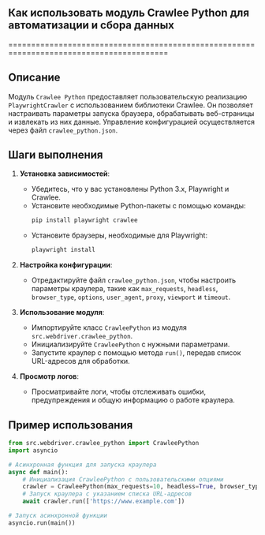 ## Как использовать модуль Crawlee Python для автоматизации и сбора данных
=========================================================================================

Описание
-------------------------
Модуль `Crawlee Python` предоставляет пользовательскую реализацию `PlaywrightCrawler` с использованием библиотеки Crawlee. Он позволяет настраивать параметры запуска браузера, обрабатывать веб-страницы и извлекать из них данные. Управление конфигурацией осуществляется через файл `crawlee_python.json`.

Шаги выполнения
-------------------------
1. **Установка зависимостей**:
   - Убедитесь, что у вас установлены Python 3.x, Playwright и Crawlee.
   - Установите необходимые Python-пакеты с помощью команды:
     ```bash
     pip install playwright crawlee
     ```
   - Установите браузеры, необходимые для Playwright:
     ```bash
     playwright install
     ```

2. **Настройка конфигурации**:
   - Отредактируйте файл `crawlee_python.json`, чтобы настроить параметры краулера, такие как `max_requests`, `headless`, `browser_type`, `options`, `user_agent`, `proxy`, `viewport` и `timeout`.

3. **Использование модуля**:
   - Импортируйте класс `CrawleePython` из модуля `src.webdriver.crawlee_python`.
   - Инициализируйте `CrawleePython` с нужными параметрами.
   - Запустите краулер с помощью метода `run()`, передав список URL-адресов для обработки.

4. **Просмотр логов**:
   - Просматривайте логи, чтобы отслеживать ошибки, предупреждения и общую информацию о работе краулера.

Пример использования
-------------------------

```python
from src.webdriver.crawlee_python import CrawleePython
import asyncio

# Асинхронная функция для запуска краулера
async def main():
    # Инициализация CrawleePython с пользовательскими опциями
    crawler = CrawleePython(max_requests=10, headless=True, browser_type='chromium', options=["--headless"])
    # Запуск краулера с указанием списка URL-адресов
    await crawler.run(['https://www.example.com'])

# Запуск асинхронной функции
asyncio.run(main())